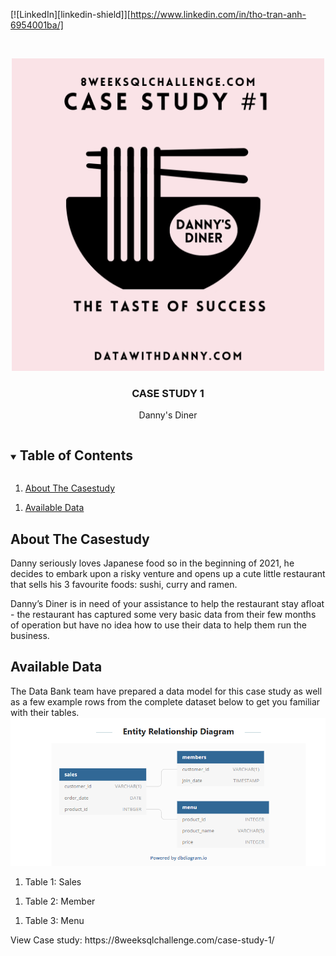 




[![LinkedIn][linkedin-shield]][https://www.linkedin.com/in/tho-tran-anh-6954001ba/]



<!-- PROJECT LOGO -->
<br />
<p align="center">
  <a href="https://github.com/thota18411/8-Week-SQL-Challenge">
    <img src="1.png" width="500" height="500" alt="Logo">
  </a>

  <h3 align="center">CASE STUDY 1</h3>

  <p align="center">
    Danny's Diner
  </p>
</p>



<!-- TABLE OF CONTENTS -->
<details open="open">
  <summary><h2 style="display: inline-block">Table of Contents</h2></summary>
  <ol>
    <li>
      <a href="#about-the-project">About The Casestudy</a>
    </li>
  </ol>
    <ol>
    <li>
      <a href="#about-the-project">Available Data</a>
    </li>
  </ol>
</details>



<!-- ABOUT THE PROJECT -->
## About The Casestudy
Danny seriously loves Japanese food so in the beginning of 2021, he decides to embark upon a risky venture and opens up a cute little restaurant that sells his 3 favourite foods: sushi, curry and ramen.

Danny’s Diner is in need of your assistance to help the restaurant stay afloat - the restaurant has captured some very basic data from their few months of operation but have no idea how to use their data to help them run the business.
<!-- GETTING STARTED -->
## Available  Data

The Data Bank team have prepared a data model for this case study as well as a few example rows from the complete dataset below to get you familiar with their tables. <br/>
<img src="schema1.PNG" >
  <ol>
    <li>
      Table 1: Sales
    </li>
  </ol>
    <ol>
    <li>
      Table 2: Member
    </li>
  </ol>
      <ol>
    <li>
      Table 3: Menu
    </li>
  </ol>
View Case study: 
<link>https://8weeksqlchallenge.com/case-study-1/</link>



[linkedin-url]: https://linkedin.com/in/github_username
